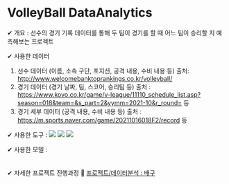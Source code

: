 # VolleyBall DataAnalytics

✔ 개요 : 선수의 경기 기록 데이터를 통해 두 팀이 경기를 할 때 어느 팀이 승리할 지 예측해보는 프로젝트

✔ 사용한 데이터

  1. 선수 데이터 (이름, 소속 구단, 포지션, 공격 내용, 수비 내용 등)
     출처: http://www.welcomebanktoprankings.co.kr/volleyball/
  2. 경기 데이터 (경기 날짜, 팀, 스코어, 승리팀 등)
     출처 : https://www.kovo.co.kr/game/v-league/11110_schedule_list.asp?season=018&team=&s_part=2&yymm=2021-10&r_round= 등
  3. 경기 세부 데이터 (공격 내용, 수비 내용 등)
     출처 : https://m.sports.naver.com/game/20211016018F2/record 등

✔ 사용한 도구 : 
  <img src="https://img.shields.io/badge/Jupyter-F37626?style=flat-square&logo=jupyter&logoColor=white"/>
  <img src="https://img.shields.io/badge/PySpark-E25A1C?style=flat-square&logo=apachespark&logoColor=white"/>
  <img src="https://img.shields.io/badge/Hadoop-66CCFF?style=flat-square&logo=apachehadoop&logoColor=white"/>

✔ 사용한 모델 :
<br><br><br>
✔ 자세한 프로젝트 진행과정 📝 
<a href="https://edorrr.tistory.com/category/%ED%94%84%EB%A1%9C%EC%A0%9D%ED%8A%B8/%EB%8D%B0%EC%9D%B4%ED%84%B0%20%EB%B6%84%EC%84%9D%20%3A%20%EB%B0%B0%EA%B5%AC">프로젝트/데이터분석 : 배구</a>
